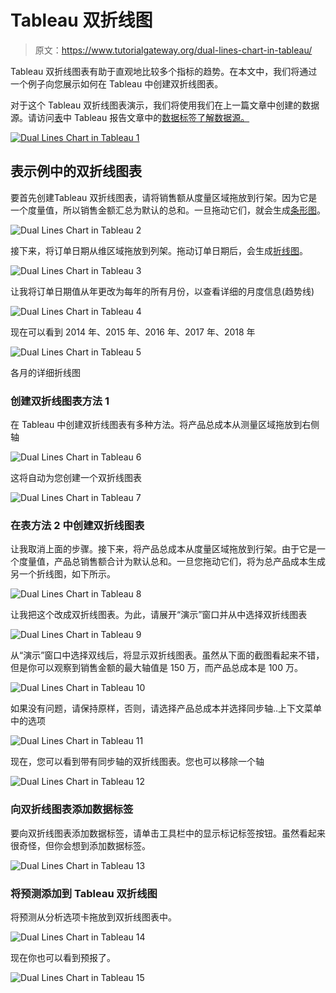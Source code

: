 # Tableau 双折线图

> 原文：<https://www.tutorialgateway.org/dual-lines-chart-in-tableau/>

Tableau 双折线图表有助于直观地比较多个指标的趋势。在本文中，我们将通过一个例子向您展示如何在 Tableau 中创建双折线图表。

对于这个 Tableau 双折线图表演示，我们将使用我们在上一篇文章中创建的数据源。请访问[表](https://www.tutorialgateway.org/tableau/)中 Tableau 报告文章中的[数据标签了解数据源。](https://www.tutorialgateway.org/data-labels-in-tableau-reports/)

[![Dual Lines Chart in Tableau 1](img/1a5f837f4a7da87507121f6b7375133e.png)](https://www.tutorialgateway.org/data-labels-in-tableau-reports/)

## 表示例中的双折线图表

要首先创建Tableau 双折线图表，请将销售额从度量区域拖放到行架。因为它是一个度量值，所以销售金额汇总为默认的总和。一旦拖动它们，就会生成[条形图](https://www.tutorialgateway.org/bar-chart-in-tableau/)。

![Dual Lines Chart in Tableau 2](img/76a0e9873eb05956a8321c9acadfa9ed.png)

接下来，将订单日期从维区域拖放到列架。拖动订单日期后，会生成[折线图](https://www.tutorialgateway.org/tableau-line-chart/)。

![Dual Lines Chart in Tableau 3](img/db7e4db3c24247136c0eeee8b52755de.png)

让我将订单日期值从年更改为每年的所有月份，以查看详细的月度信息(趋势线)

![Dual Lines Chart in Tableau 4](img/c9f1fa462512216906ef2251ec78184b.png)

现在可以看到 2014 年、2015 年、2016 年、2017 年、2018 年

![Dual Lines Chart in Tableau 5](img/3322b5bf5461cf90e9a8624c859cc95b.png)

各月的详细折线图

### 创建双折线图表方法 1

在 Tableau 中创建双折线图表有多种方法。将产品总成本从测量区域拖放到右侧轴

![Dual Lines Chart in Tableau 6](img/ee9516366a8799c38f4507fc17412509.png)

这将自动为您创建一个双折线图表

![Dual Lines Chart in Tableau 7](img/d07a19826aabb1403bd405797f123096.png)

### 在表方法 2 中创建双折线图表

让我取消上面的步骤。接下来，将产品总成本从度量区域拖放到行架。由于它是一个度量值，产品总销售额合计为默认总和。一旦您拖动它们，将为总产品成本生成另一个折线图，如下所示。

![Dual Lines Chart in Tableau 8](img/fed6527f5c3b56c59fec3a12747dc2e1.png)

让我把这个改成双折线图表。为此，请展开“演示”窗口并从中选择双折线图表

![Dual Lines Chart in Tableau 9](img/d665258ba3f9e53ae911ec8896bf03fc.png)

从“演示”窗口中选择双线后，将显示双折线图表。虽然从下面的截图看起来不错，但是你可以观察到销售金额的最大轴值是 150 万，而产品总成本是 100 万。

![Dual Lines Chart in Tableau 10](img/7a386432369d75a009eca0e1f1d395f6.png)

如果没有问题，请保持原样，否则，请选择产品总成本并选择同步轴..上下文菜单中的选项

![Dual Lines Chart in Tableau 11](img/3f20f65f1842a288bb9b9211443c5b59.png)

现在，您可以看到带有同步轴的双折线图表。您也可以移除一个轴

![Dual Lines Chart in Tableau 12](img/235084d90bcd1c18aa4b3a3052a5a29e.png)

### 向双折线图表添加数据标签

要向双折线图表添加数据标签，请单击工具栏中的显示标记标签按钮。虽然看起来很奇怪，但你会想到添加数据标签。

![Dual Lines Chart in Tableau 13](img/6c3a27c1b9aa031deed535876f01e59c.png)

### 将预测添加到 Tableau 双折线图

将预测从分析选项卡拖放到双折线图表中。

![Dual Lines Chart in Tableau 14](img/480b8cd315ed1388a9c17d9abcd721b8.png)

现在你也可以看到预报了。

![Dual Lines Chart in Tableau 15](img/aa05687d34158928b2126d8f726aa144.png)